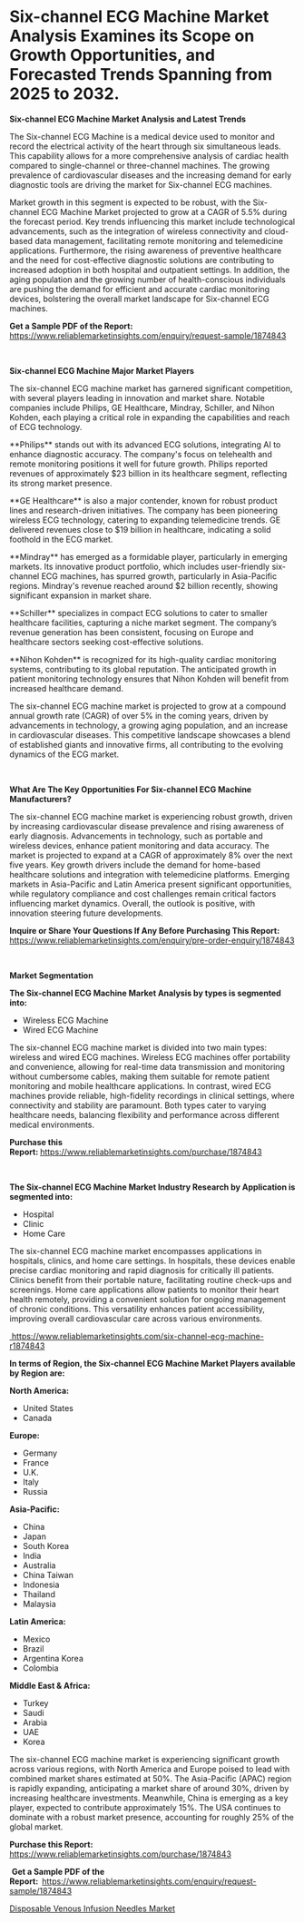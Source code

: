<p><h1>Six-channel ECG Machine Market Analysis Examines its Scope on Growth Opportunities, and Forecasted Trends Spanning from 2025 to 2032.</h1></p><p><strong>Six-channel ECG Machine Market Analysis and Latest Trends</strong></p>
<p><p>The Six-channel ECG Machine is a medical device used to monitor and record the electrical activity of the heart through six simultaneous leads. This capability allows for a more comprehensive analysis of cardiac health compared to single-channel or three-channel machines. The growing prevalence of cardiovascular diseases and the increasing demand for early diagnostic tools are driving the market for Six-channel ECG machines.</p><p>Market growth in this segment is expected to be robust, with the Six-channel ECG Machine Market projected to grow at a CAGR of 5.5% during the forecast period. Key trends influencing this market include technological advancements, such as the integration of wireless connectivity and cloud-based data management, facilitating remote monitoring and telemedicine applications. Furthermore, the rising awareness of preventive healthcare and the need for cost-effective diagnostic solutions are contributing to increased adoption in both hospital and outpatient settings. In addition, the aging population and the growing number of health-conscious individuals are pushing the demand for efficient and accurate cardiac monitoring devices, bolstering the overall market landscape for Six-channel ECG machines.</p></p>
<p><strong>Get a Sample PDF of the Report:&nbsp;</strong> <a href="https://www.reliablemarketinsights.com/enquiry/request-sample/1874843?utm_campaign=2951&utm_medium=2&utm_source=Github&utm_content=ia&utm_term=05032025&utm_id=six-channel-ecg-machine">https://www.reliablemarketinsights.com/enquiry/request-sample/1874843</a></p>
<p>&nbsp;</p>
<p><strong>Six-channel ECG Machine Major Market Players</strong></p>
<p><p>The six-channel ECG machine market has garnered significant competition, with several players leading in innovation and market share. Notable companies include Philips, GE Healthcare, Mindray, Schiller, and Nihon Kohden, each playing a critical role in expanding the capabilities and reach of ECG technology.</p><p>**Philips** stands out with its advanced ECG solutions, integrating AI to enhance diagnostic accuracy. The company's focus on telehealth and remote monitoring positions it well for future growth. Philips reported revenues of approximately $23 billion in its healthcare segment, reflecting its strong market presence.</p><p>**GE Healthcare** is also a major contender, known for robust product lines and research-driven initiatives. The company has been pioneering wireless ECG technology, catering to expanding telemedicine trends. GE delivered revenues close to $19 billion in healthcare, indicating a solid foothold in the ECG market.</p><p>**Mindray** has emerged as a formidable player, particularly in emerging markets. Its innovative product portfolio, which includes user-friendly six-channel ECG machines, has spurred growth, particularly in Asia-Pacific regions. Mindray's revenue reached around $2 billion recently, showing significant expansion in market share.</p><p>**Schiller** specializes in compact ECG solutions to cater to smaller healthcare facilities, capturing a niche market segment. The company’s revenue generation has been consistent, focusing on Europe and healthcare sectors seeking cost-effective solutions.</p><p>**Nihon Kohden** is recognized for its high-quality cardiac monitoring systems, contributing to its global reputation. The anticipated growth in patient monitoring technology ensures that Nihon Kohden will benefit from increased healthcare demand.</p><p>The six-channel ECG machine market is projected to grow at a compound annual growth rate (CAGR) of over 5% in the coming years, driven by advancements in technology, a growing aging population, and an increase in cardiovascular diseases. This competitive landscape showcases a blend of established giants and innovative firms, all contributing to the evolving dynamics of the ECG market.</p></p>
<p>&nbsp;</p>
<p><strong>What Are The Key Opportunities For Six-channel ECG Machine Manufacturers?</strong></p>
<p><p>The six-channel ECG machine market is experiencing robust growth, driven by increasing cardiovascular disease prevalence and rising awareness of early diagnosis. Advancements in technology, such as portable and wireless devices, enhance patient monitoring and data accuracy. The market is projected to expand at a CAGR of approximately 8% over the next five years. Key growth drivers include the demand for home-based healthcare solutions and integration with telemedicine platforms. Emerging markets in Asia-Pacific and Latin America present significant opportunities, while regulatory compliance and cost challenges remain critical factors influencing market dynamics. Overall, the outlook is positive, with innovation steering future developments.</p></p>
<p><strong>Inquire or Share Your Questions If Any Before Purchasing This Report:</strong> <a href="https://www.reliablemarketinsights.com/enquiry/pre-order-enquiry/1874843?utm_campaign=2951&utm_medium=2&utm_source=Github&utm_content=ia&utm_term=05032025&utm_id=six-channel-ecg-machine">https://www.reliablemarketinsights.com/enquiry/pre-order-enquiry/1874843</a></p>
<p>&nbsp;</p>
<p><strong>Market Segmentation</strong></p>
<p><strong>The Six-channel ECG Machine Market Analysis by types is segmented into:</strong></p>
<p><ul><li>Wireless ECG Machine</li><li>Wired ECG Machine</li></ul></p>
<p><p>The six-channel ECG machine market is divided into two main types: wireless and wired ECG machines. Wireless ECG machines offer portability and convenience, allowing for real-time data transmission and monitoring without cumbersome cables, making them suitable for remote patient monitoring and mobile healthcare applications. In contrast, wired ECG machines provide reliable, high-fidelity recordings in clinical settings, where connectivity and stability are paramount. Both types cater to varying healthcare needs, balancing flexibility and performance across different medical environments.</p></p>
<p><strong>Purchase this Report:&nbsp;</strong><a href="https://www.reliablemarketinsights.com/purchase/1874843?utm_campaign=2951&utm_medium=2&utm_source=Github&utm_content=ia&utm_term=05032025&utm_id=six-channel-ecg-machine">https://www.reliablemarketinsights.com/purchase/1874843</a></p>
<p>&nbsp;</p>
<p><strong>The Six-channel ECG Machine Market Industry Research by Application is segmented into:</strong></p>
<p><ul><li>Hospital</li><li>Clinic</li><li>Home Care</li></ul></p>
<p><p>The six-channel ECG machine market encompasses applications in hospitals, clinics, and home care settings. In hospitals, these devices enable precise cardiac monitoring and rapid diagnosis for critically ill patients. Clinics benefit from their portable nature, facilitating routine check-ups and screenings. Home care applications allow patients to monitor their heart health remotely, providing a convenient solution for ongoing management of chronic conditions. This versatility enhances patient accessibility, improving overall cardiovascular care across various environments.</p></p>
<p><a href="https://www.reliablemarketinsights.com/six-channel-ecg-machine-r1874843?utm_campaign=2951&utm_medium=2&utm_source=Github&utm_content=ia&utm_term=05032025&utm_id=six-channel-ecg-machine">&nbsp;https://www.reliablemarketinsights.com/six-channel-ecg-machine-r1874843</a></p>
<p><strong>In terms of Region, the Six-channel ECG Machine Market Players available by Region are:</strong></p>
<p>
    <p> <strong> North America: </strong>
        <ul>
            <li>United States</li>
            <li>Canada</li>
        </ul>
        </p> 
    <p> <strong> Europe: </strong>
        <ul>
            <li>Germany</li>
            <li>France</li>
            <li>U.K.</li>
            <li>Italy</li>
            <li>Russia</li>
        </ul>
        </p> 
    <p> <strong> Asia-Pacific: </strong>
        <ul>
            <li>China</li>
            <li>Japan</li>
            <li>South Korea</li>
            <li>India</li>
            <li>Australia</li>
            <li>China Taiwan</li>
            <li>Indonesia</li>
            <li>Thailand</li>
            <li>Malaysia</li>
        </ul>
        </p> 
    <p> <strong> Latin America: </strong>
        <ul>
            <li>Mexico</li>
            <li>Brazil</li>
            <li>Argentina Korea</li>
            <li>Colombia</li>
        </ul>
        </p> 
    <p> <strong> Middle East & Africa: </strong>
        <ul>
            <li>Turkey</li>
            <li>Saudi</li>
            <li>Arabia</li>
            <li>UAE</li>
            <li>Korea</li>
        </ul>
    </p>
    </p>
<p><p>The six-channel ECG machine market is experiencing significant growth across various regions, with North America and Europe poised to lead with combined market shares estimated at 50%. The Asia-Pacific (APAC) region is rapidly expanding, anticipating a market share of around 30%, driven by increasing healthcare investments. Meanwhile, China is emerging as a key player, expected to contribute approximately 15%. The USA continues to dominate with a robust market presence, accounting for roughly 25% of the global market.</p></p>
<p><strong>Purchase this Report: </strong><a href="https://www.reliablemarketinsights.com/purchase/1874843?utm_campaign=2951&utm_medium=2&utm_source=Github&utm_content=ia&utm_term=05032025&utm_id=six-channel-ecg-machine">https://www.reliablemarketinsights.com/purchase/1874843</a></p>
<p>&nbsp;<strong>Get a Sample PDF of the Report:&nbsp;&nbsp;</strong><a href="https://www.reliablemarketinsights.com/enquiry/request-sample/1874843?utm_campaign=2951&utm_medium=2&utm_source=Github&utm_content=ia&utm_term=05032025&utm_id=six-channel-ecg-machine">https://www.reliablemarketinsights.com/enquiry/request-sample/1874843</a></p>
<p><strong></strong></p>
<p><p><a href="https://github.com/hannajuana198484/Market-Research-Report-List-1/blob/main/disposable-venous-infusion-needles-market.md?utm_campaign=2951&utm_medium=2&utm_source=Github&utm_content=ia&utm_term=05032025&utm_id=six-channel-ecg-machine">Disposable Venous Infusion Needles Market</a></p></p>